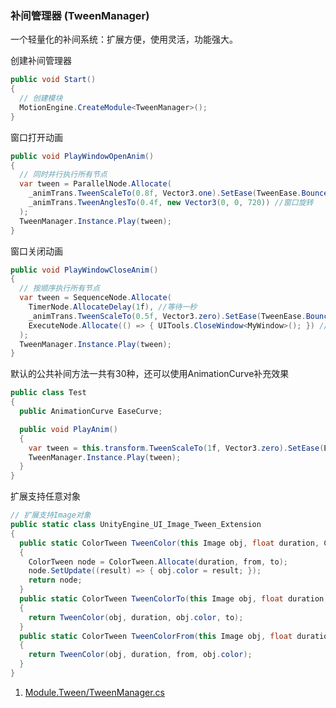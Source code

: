 ### 补间管理器 (TweenManager)

一个轻量化的补间系统：扩展方便，使用灵活，功能强大。

创建补间管理器
```C#
public void Start()
{
  // 创建模块
  MotionEngine.CreateModule<TweenManager>();
}
```

窗口打开动画
```C#
public void PlayWindowOpenAnim()
{
  // 同时并行执行所有节点
  var tween = ParallelNode.Allocate(
    _animTrans.TweenScaleTo(0.8f, Vector3.one).SetEase(TweenEase.Bounce.EaseOut), //窗口放大
    _animTrans.TweenAnglesTo(0.4f, new Vector3(0, 0, 720)) //窗口旋转
  );
  TweenManager.Instance.Play(tween);
}
```

窗口关闭动画
```C#
public void PlayWindowCloseAnim()
{
  // 按顺序执行所有节点
  var tween = SequenceNode.Allocate(
    TimerNode.AllocateDelay(1f), //等待一秒
    _animTrans.TweenScaleTo(0.5f, Vector3.zero).SetEase(TweenEase.Bounce.EaseOut), //窗口缩小
    ExecuteNode.Allocate(() => { UITools.CloseWindow<MyWindow>(); }) //关闭窗口
  );
  TweenManager.Instance.Play(tween);
}
```

默认的公共补间方法一共有30种，还可以使用AnimationCurve补充效果
```C#
public class Test
{
  public AnimationCurve EaseCurve;

  public void PlayAnim()
  {
    var tween = this.transform.TweenScaleTo(1f, Vector3.zero).SetEase(EaseCurve);
    TweenManager.Instance.Play(tween);
  }
}
```

扩展支持任意对象
```C#
// 扩展支持Image对象
public static class UnityEngine_UI_Image_Tween_Extension
{
  public static ColorTween TweenColor(this Image obj, float duration, Color from, Color to)
  {
    ColorTween node = ColorTween.Allocate(duration, from, to);
    node.SetUpdate((result) => { obj.color = result; });
    return node;
  }
  public static ColorTween TweenColorTo(this Image obj, float duration, Color to)
  {
    return TweenColor(obj, duration, obj.color, to);
  }
  public static ColorTween TweenColorFrom(this Image obj, float duration, Color from)
  {
    return TweenColor(obj, duration, from, obj.color);
  }
}
```

1. [Module.Tween/TweenManager.cs](https://github.com/gmhevinci/MotionFramework/blob/master/Assets/MotionFramework/Scripts/Runtime/Module/Module.Tween/TweenManager.cs)